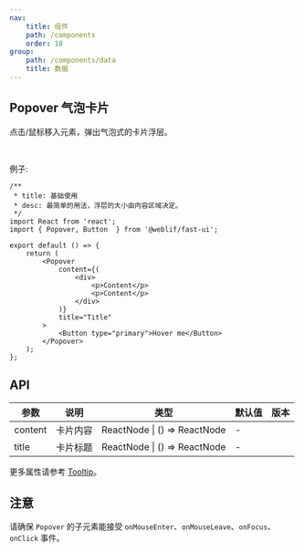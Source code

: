 ```yaml
---
nav:
    title: 组件
    path: /components
    order: 10
group:
    path: /components/data
    title: 数据
---
```


## Popover 气泡卡片

点击/鼠标移入元素，弹出气泡式的卡片浮层。

<br />

例子:

```tsx
/**
 * title: 基础使用
 * desc: 最简单的用法，浮层的大小由内容区域决定。
 */
import React from 'react';
import { Popover, Button  } from '@weblif/fast-ui';

export default () => {
    return (
        <Popover
            content={(
                <div>
                    <p>Content</p>
                    <p>Content</p>
                </div>
            )}
            title="Title"
        >
            <Button type="primary">Hover me</Button>
        </Popover>
    );
};
```


## API

| 参数 | 说明 | 类型 | 默认值 | 版本 |
| --- | --- | --- | --- | --- |
| content | 卡片内容 | ReactNode \| () => ReactNode | - |  |
| title | 卡片标题 | ReactNode \| () => ReactNode | - |  |

更多属性请参考 [Tooltip](/components/tooltip/#API)。

## 注意

请确保 `Popover` 的子元素能接受 `onMouseEnter`、`onMouseLeave`、`onFocus`、`onClick` 事件。
